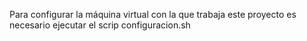 Para configurar la máquina virtual con la que trabaja este proyecto es necesario
ejecutar el scrip configuracion.sh